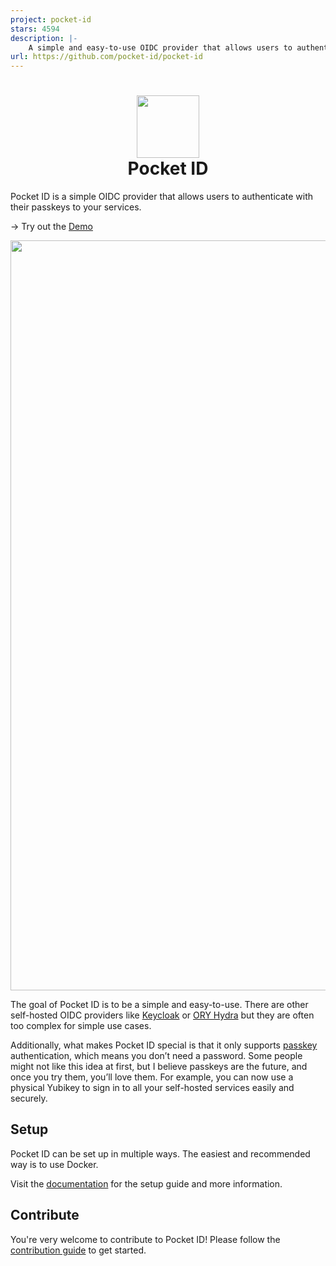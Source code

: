 ```yaml
---
project: pocket-id
stars: 4594
description: |-
    A simple and easy-to-use OIDC provider that allows users to authenticate with their passkeys to your services.
url: https://github.com/pocket-id/pocket-id
---
```


# <div align="center"><img  src="https://github.com/user-attachments/assets/4ceb2708-9f29-4694-b797-be833efce17d" width="100"/> </br>Pocket ID</div>

Pocket ID is a simple OIDC provider that allows users to authenticate with their passkeys to your services.

→ Try out the [Demo](https://demo.pocket-id.org)

<img src="https://github.com/user-attachments/assets/96ac549d-b897-404a-8811-f42b16ea58e2" width="1200"/>

The goal of Pocket ID is to be a simple and easy-to-use. There are other self-hosted OIDC providers like [Keycloak](https://www.keycloak.org/) or [ORY Hydra](https://www.ory.sh/hydra/) but they are often too complex for simple use cases.

Additionally, what makes Pocket ID special is that it only supports [passkey](https://www.passkeys.io/) authentication, which means you don’t need a password. Some people might not like this idea at first, but I believe passkeys are the future, and once you try them, you’ll love them. For example, you can now use a physical Yubikey to sign in to all your self-hosted services easily and securely.

## Setup

Pocket ID can be set up in multiple ways. The easiest and recommended way is to use Docker.

Visit the [documentation](https://docs.pocket-id.org) for the setup guide and more information.

## Contribute

You're very welcome to contribute to Pocket ID! Please follow the [contribution guide](/CONTRIBUTING.md) to get started.

